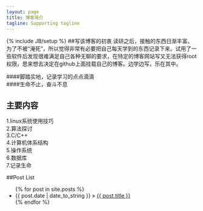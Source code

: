 ```yaml
---
layout: page
title: 博客简介
tagline: Supporting tagline
---
```

{% include JB/setup %}
##写该博客的初衷
读研之后，接触的东西日渐丰富。为了不被“淹死”，所以觉得非常有必要把自己每天学到的东西记录下来。试用了一些软件后发现很难满足自己各种无聊的要求，在特定的博客网站写又无法获得root权限，思来想去决定在github上面挂载自己的博客。边学边写，乐在其中。  

####脚踏实地，记录学习的点点滴滴  
####生命不止，奋斗不息  

## 主要内容  
  1.linux系统使用技巧  
  2.算法探讨  
  3.C/C++  
  4.计算机体系结构  
  5.操作系统  
  6.数据库  
  7.记录生命


##Post List  
<ul class="posts">
  {% for post in site.posts %}
    <li><span>{{ post.date | date_to_string }}</span> &raquo; <a href="{{ BASE_PATH }}{{ post.url }}">{{ post.title }}</a></li>
  {% endfor %}
</ul>



